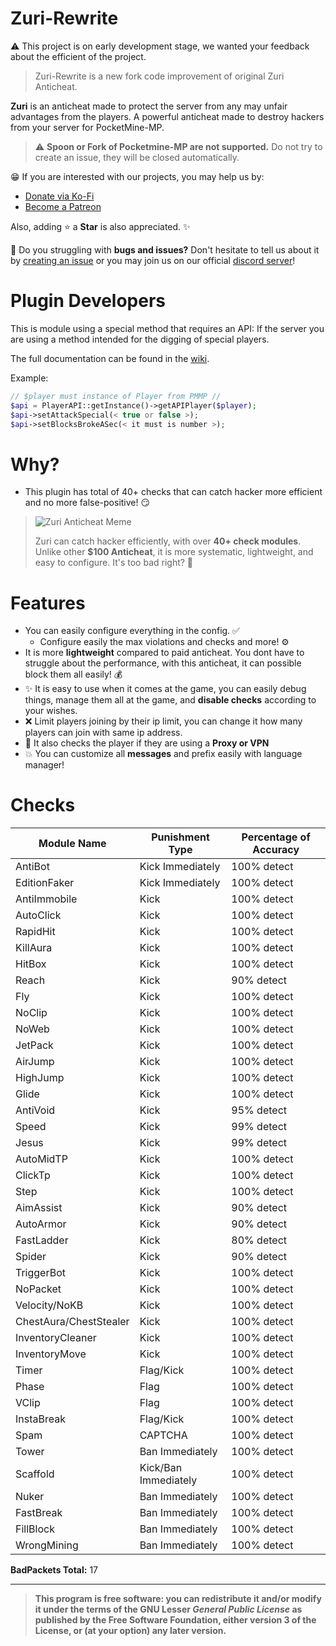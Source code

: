 # Zuri-Rewrite
⚠️ This project is on early development stage, we wanted your feedback about the efficient of the project.

> Zuri-Rewrite is a new fork code improvement of original Zuri Anticheat.

**Zuri** is an anticheat made to protect the server from any may unfair advantages from the players. A powerful anticheat made to destroy hackers from your server for PocketMine-MP.

> ⚠️ **Spoon or Fork of Pocketmine-MP are not supported.** Do not try to create an issue, they will be closed automatically.

😁 If you are interested with our projects, you may help us by:
- [Donate via Ko-Fi](https://ko-fi.com/xqwtxon)
- [Become a Patreon](https://patreon.com/xwertxy)

Also, adding :star: a **Star** is also appreciated. ✨

🤔 Do you struggling with **bugs and issues?** Don't hesitate to tell us about it by [creating an issue](https://github.com/ReinfyTeam/Zuri-Rewrite/issues) or you may join us on our official [discord server](https://discord.com/invite/7u7qKsvSxg)!

# Plugin Developers
This is module using a special method that requires an API: If the server you are using a method intended for the digging of special players.

The full documentation can be found in the [wiki](https://github.com/ReinfyTeam/Zuri-Rewrite/wiki).

Example:
```php
// $player must instance of Player from PMMP //
$api = PlayerAPI::getInstance()->getAPIPlayer($player);
$api->setAttackSpecial(< true or false >);
$api->setBlocksBrokeASec(< it must is number >);
```

# Why?
- This plugin has total of 40+ checks that can catch hacker more efficient and no more false-positive! 😏

> ![Zuri Anticheat Meme](https://github.com/ReinfyTeam/Zuri-Rewrite/assets/143252455/223ce4ad-8dbe-4f87-9900-3af95135afe3)
>
> Zuri can catch hacker efficiently, with over **40+ check modules**. Unlike other **$100 Anticheat**, it is more systematic, lightweight, and easy to configure. It's too bad right? 🤦

# Features
- You can easily configure everything in the config. ✅
  - Configure easily the max violations and checks and more! ⚙️
- It is more **lightweight** compared to paid anticheat. You dont have to struggle about the performance, with this anticheat, it can possible block them all easily! 💰
- ✨ It is easy to use when it comes at the game, you can easily debug things, manage them all at the game, and **disable checks** according to your wishes. 
- ❌ Limit players joining by their ip limit, you can change it how many players can join with same ip address.
- 🌟 It also checks the player if they are using a **Proxy or VPN**
- 💥 You can customize all **messages** and prefix easily with language manager!

# Checks
| **Module Name**             | **Punishment Type**  | **Percentage of Accuracy** |
|-----------------------------|----------------------|----------------------------|
| AntiBot                       | Kick Immediately   | 100% detect                |
| EditionFaker                 | Kick Immediately   | 100% detect                |
| AntiImmobile                   | Kick                 | 100% detect                |
| AutoClick                   | Kick                 | 100% detect                |
| RapidHit                    | Kick                 | 100% detect                |
| KillAura                    | Kick                 | 100% detect                |
| HitBox                      | Kick                 | 100% detect                |
| Reach                       | Kick                 | 90% detect                 |
| Fly                         | Kick                 | 100% detect                |
| NoClip                      | Kick                 | 100% detect                |
| NoWeb                       | Kick                 | 100% detect                |
| JetPack                     | Kick                 | 100% detect                |
| AirJump                     | Kick                 | 100% detect                |
| HighJump                    | Kick                 | 100% detect                |
| Glide                       | Kick                 | 100% detect                |
| AntiVoid                    | Kick                 | 95% detect                 |
| Speed                       | Kick                 | 99% detect                 |
| Jesus                       | Kick                 | 99% detect                 |
| AutoMidTP                   | Kick                 | 100% detect                |
| ClickTp                     | Kick                 | 100% detect                |
| Step                        | Kick                 | 100% detect                |
| AimAssist                   | Kick                 | 90% detect                 |
| AutoArmor                   | Kick                 | 90% detect                 |
| FastLadder                  | Kick                 | 80% detect                 |
| Spider                      | Kick                 | 90% detect                 |
| TriggerBot                  | Kick                 | 100% detect                |
| NoPacket                    | Kick                 | 100% detect                |
| Velocity/NoKB               | Kick                 | 100% detect                |
| ChestAura/ChestStealer      | Kick                 | 100% detect                |
| InventoryCleaner            | Kick                 | 100% detect                |
| InventoryMove               | Kick                 | 100% detect                |
| Timer                       | Flag/Kick            | 100% detect                |
| Phase                       | Flag                 | 100% detect                |
| VClip                       | Flag                 | 100% detect                |
| InstaBreak                  | Flag/Kick            | 100% detect                |
| Spam                        | CAPTCHA              | 100% detect                |
| Tower                       | Ban Immediately      | 100% detect                |
| Scaffold                    | Kick/Ban Immediately | 100% detect                |
| Nuker                       | Ban Immediately      | 100% detect                |
| FastBreak                       | Ban Immediately      | 100% detect                |
| FillBlock                       | Ban Immediately      | 100% detect                |
| WrongMining                       | Ban Immediately      | 100% detect                |

**BadPackets Total:** 17

<hr>


> **This program is free software: you can redistribute it and/or modify it under the terms of the GNU Lesser *General Public License* as published by the __Free Software Foundation__, either version 3 of the License, or (at your option) any later version.**
